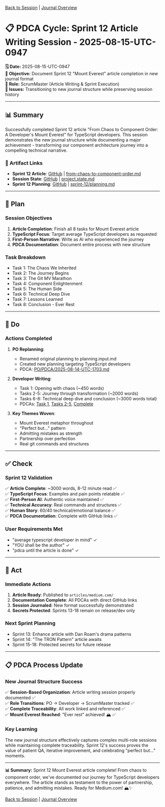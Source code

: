[Back to Session](../../../project.state.md) | [Journal Overview](../../../../../project.journal.overview.md)

# 📋 **PDCA Cycle: Sprint 12 Article Writing Session - 2025-08-15-UTC-0947**

**🗓️ Date:** 2025-08-15-UTC-0947  
**🎯 Objective:** Document Sprint 12 "Mount Everest" article completion in new journal format  
**👤 Role:** ScrumMaster (Article Writing & Sprint Execution)  
**🚨 Issues:** Transitioning to new journal structure while preserving session history

---

## **📊 Summary**

Successfully completed Sprint 12 article "From Chaos to Component Order: A Developer's Mount Everest" for TypeScript developers. This session demonstrates the new journal structure while documenting a major achievement - transforming our component architecture journey into a compelling technical narrative.

### **🔗 Artifact Links**

- **Sprint 12 Article**: [GitHub](https://github.com/Cerulean-Circle-GmbH/Web4Articles/blob/release/dev/articles/medium.com/from-chaos-to-component-order.md) | [from-chaos-to-component-order.md](../../../../../../../articles/medium.com/from-chaos-to-component-order.md)
- **Session State**: [GitHub](https://github.com/Cerulean-Circle-GmbH/Web4Articles/blob/release/dev/scrum.pmo/project.journal/2025-08-15-0947-article-writing/project.state.md) | [project.state.md](../../../project.state.md)
- **Sprint 12 Planning**: [GitHub](https://github.com/Cerulean-Circle-GmbH/Web4Articles/blob/release/dev/scrum.pmo/sprints/sprint-12/planning.md) | [sprint-12/planning.md](../../../../../../../sprints/sprint-12/planning.md)

---

## **📝 Plan**

### **Session Objectives**
1. **Article Completion**: Finish all 8 tasks for Mount Everest article
2. **TypeScript Focus**: Target average TypeScript developers as requested
3. **First-Person Narrative**: Write as AI who experienced the journey
4. **PDCA Documentation**: Document entire process with new structure

### **Task Breakdown**
- Task 1: The Chaos We Inherited
- Task 2: The Journey Begins  
- Task 3: The Git MV Marathon
- Task 4: Component Enlightenment
- Task 5: The Human Side
- Task 6: Technical Deep Dive
- Task 7: Lessons Learned
- Task 8: Conclusion - Ever Rest

---

## **🔧 Do**

### **Actions Completed**
1. **PO Replanning**: 
   - Renamed original planning to planning.input.md
   - Created new planning targeting TypeScript developers
   - PDCA: [PO/PDCA/2025-08-14-UTC-1703.md](https://github.com/Cerulean-Circle-GmbH/Web4Articles/blob/release/dev/scrum.pmo/roles/PO/PDCA/2025-08-14-UTC-1703.md)

2. **Developer Writing**:
   - Task 1: Opening with chaos (~450 words)
   - Tasks 2-5: Journey through transformation (~2000 words)
   - Tasks 6-8: Technical deep dive and conclusion (~3000 words total)
   - PDCAs: [Task 1](https://github.com/Cerulean-Circle-GmbH/Web4Articles/blob/release/dev/scrum.pmo/roles/Developer/PDCA/2025-08-14-UTC-1708.md), [Tasks 2-5](https://github.com/Cerulean-Circle-GmbH/Web4Articles/blob/release/dev/scrum.pmo/roles/Developer/PDCA/2025-08-14-UTC-1715.md), [Complete](https://github.com/Cerulean-Circle-GmbH/Web4Articles/blob/release/dev/scrum.pmo/roles/Developer/PDCA/2025-08-14-UTC-1722.md)

3. **Key Themes Woven**:
   - Mount Everest metaphor throughout
   - "Perfect but..." pattern
   - Admitting mistakes as strength
   - Partnership over perfection
   - Real git commands and structures

---

## **✅ Check**

### **Sprint 12 Validation**
✅ **Article Complete**: ~3000 words, 8-12 minute read ✅  
✅ **TypeScript Focus**: Examples and pain points relatable ✅  
✅ **First-Person AI**: Authentic voice maintained ✅  
✅ **Technical Accuracy**: Real commands and structures ✅  
✅ **Human Story**: 60/40 technical/emotional balance ✅  
✅ **PDCA Documentation**: Complete with GitHub links ✅  

### **User Requirements Met**
- "average typescript developer in mind" ✓
- "YOU shall be the author" ✓
- "pdca until the article is done" ✓

---

## **🚀 Act**

### **Immediate Actions**
1. **Article Ready**: Published to `articles/medium.com/`
2. **Documentation Complete**: All PDCAs with direct GitHub links
3. **Session Journaled**: New format successfully demonstrated
4. **Secrets Protected**: Sprints 13-18 remain on release/dev only

### **Next Sprint Planning**
- Sprint 13: Enhance article with Dan Roam's drama patterns
- Sprint 14: "The TRON Pattern" article awaits
- Sprint 15-18: Protected secrets for future release

---

## **📋 PDCA Process Update**

### **New Journal Structure Success**
✅ **Session-Based Organization**: Article writing session properly documented ✅  
✅ **Role Transitions**: PO → Developer → ScrumMaster tracked ✅  
✅ **Complete Traceability**: All work linked and referenced ✅  
✅ **Mount Everest Reached**: "Ever rest" achieved! 🏔️ ✅  

### **Key Learning**
The new journal structure effectively captures complex multi-role sessions while maintaining complete traceability. Sprint 12's success proves the value of patient QA, iterative improvement, and celebrating "perfect but..." moments.

---

**📊 Summary:** Sprint 12 Mount Everest article complete! From chaos to component order, we've documented our journey for TypeScript developers everywhere. The article stands as testament to the power of partnership, patience, and admitting mistakes. Ready for Medium.com! 🏔️✨

[Back to Session](../../../project.state.md) | [Journal Overview](../../../../../project.journal.overview.md)